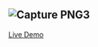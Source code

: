
![Capture PNG3](https://user-images.githubusercontent.com/110729543/193930147-9be05cc4-d5e8-41ae-90eb-92e6f2c73e05.PNG)
--- 
[Live Demo]( https://gihadnagy.github.io/game/)

